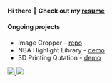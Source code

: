 #### Hi there 👋 Check out my <a href="https://peppermintc.github.io/resume/" target="_blank">resume</a>

#### Ongoing projects
<ul>
 <li>Image Cropper - <a target="_blank" href="https://github.com/peppermintc/image-cropper">repo</a></li>
 <li>NBA Highlight Library - <a target="_blank" href="https://nbahighlightlibrary.com/">demo</a></li>
 <li>3D Printing Qutation - <a target="_blank" href="https://peppermintc.github.io/3d-print-quotation/">demo</a></li>
</ul>
 
<a href="https://github.com/anuraghazra/github-readme-stats">
  <img src="https://github-readme-stats.vercel.app/api?username=peppermintc&count_private=true&show_icons=true&include_all_commits=true" />
</a>
<a href="https://github.com/anuraghazra/convoychat">
  <img align="top" src="https://github-readme-stats.vercel.app/api/top-langs/?username=peppermintc&hide=Java,Ruby&layout=compact" />
</a>

<!--
**peppermintc/peppermintc** is a ✨ _special_ ✨ repository because its `README.md` (this file) appears on your GitHub profile.

Here are some ideas to get you started:

- 🔭 I’m currently working on ...
- 🌱 I’m currently learning ...
- 👯 I’m looking to collaborate on ...
- 🤔 I’m looking for help with ...
- 💬 Ask me about ...
- 📫 How to reach me: ...
- 😄 Pronouns: ...
- ⚡ Fun fact: ...
-->
